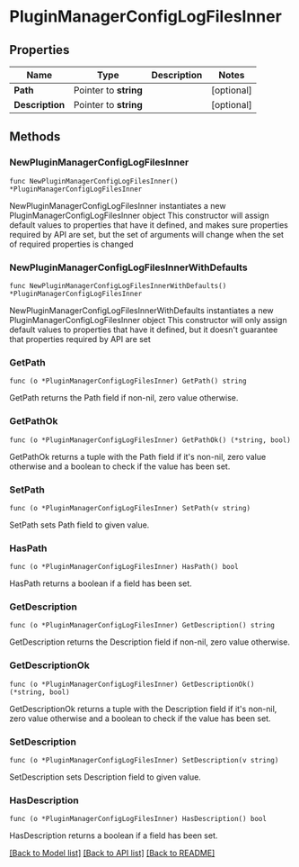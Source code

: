 # PluginManagerConfigLogFilesInner

## Properties

Name | Type | Description | Notes
------------ | ------------- | ------------- | -------------
**Path** | Pointer to **string** |  | [optional] 
**Description** | Pointer to **string** |  | [optional] 

## Methods

### NewPluginManagerConfigLogFilesInner

`func NewPluginManagerConfigLogFilesInner() *PluginManagerConfigLogFilesInner`

NewPluginManagerConfigLogFilesInner instantiates a new PluginManagerConfigLogFilesInner object
This constructor will assign default values to properties that have it defined,
and makes sure properties required by API are set, but the set of arguments
will change when the set of required properties is changed

### NewPluginManagerConfigLogFilesInnerWithDefaults

`func NewPluginManagerConfigLogFilesInnerWithDefaults() *PluginManagerConfigLogFilesInner`

NewPluginManagerConfigLogFilesInnerWithDefaults instantiates a new PluginManagerConfigLogFilesInner object
This constructor will only assign default values to properties that have it defined,
but it doesn't guarantee that properties required by API are set

### GetPath

`func (o *PluginManagerConfigLogFilesInner) GetPath() string`

GetPath returns the Path field if non-nil, zero value otherwise.

### GetPathOk

`func (o *PluginManagerConfigLogFilesInner) GetPathOk() (*string, bool)`

GetPathOk returns a tuple with the Path field if it's non-nil, zero value otherwise
and a boolean to check if the value has been set.

### SetPath

`func (o *PluginManagerConfigLogFilesInner) SetPath(v string)`

SetPath sets Path field to given value.

### HasPath

`func (o *PluginManagerConfigLogFilesInner) HasPath() bool`

HasPath returns a boolean if a field has been set.

### GetDescription

`func (o *PluginManagerConfigLogFilesInner) GetDescription() string`

GetDescription returns the Description field if non-nil, zero value otherwise.

### GetDescriptionOk

`func (o *PluginManagerConfigLogFilesInner) GetDescriptionOk() (*string, bool)`

GetDescriptionOk returns a tuple with the Description field if it's non-nil, zero value otherwise
and a boolean to check if the value has been set.

### SetDescription

`func (o *PluginManagerConfigLogFilesInner) SetDescription(v string)`

SetDescription sets Description field to given value.

### HasDescription

`func (o *PluginManagerConfigLogFilesInner) HasDescription() bool`

HasDescription returns a boolean if a field has been set.


[[Back to Model list]](../README.md#documentation-for-models) [[Back to API list]](../README.md#documentation-for-api-endpoints) [[Back to README]](../README.md)


